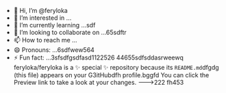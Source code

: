 - 👋 Hi, I’m @feryloka
- 👀 I’m interested in ...
- 🌱 I’m currently learning ...sdf
- 💞️ I’m looking to collaborate on ...65sdftr
- 📫 How to reach me ...
- 😄 Pronouns: ...6sdfwew564
- ⚡ Fun fact: ...3sfsdfgsdfasd1122526
44655sdfsddasrweewq
feryloka/feryloka is a ✨ special ✨ repository because its `README.md`dfgdg (this file) appears on your G3itHubdfh profile.bggfd
You can click the Preview link to take a look at your changes.
--->222
fh453
